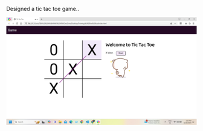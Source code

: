 Designed a tic tac toe game.. 

![img](https://github.com/vaishnavitekle/Tic-Tac-Toe/blob/45e41c88606a0d236202fa7e8378e6f74aea0224/Screenshot%20(128).png)

